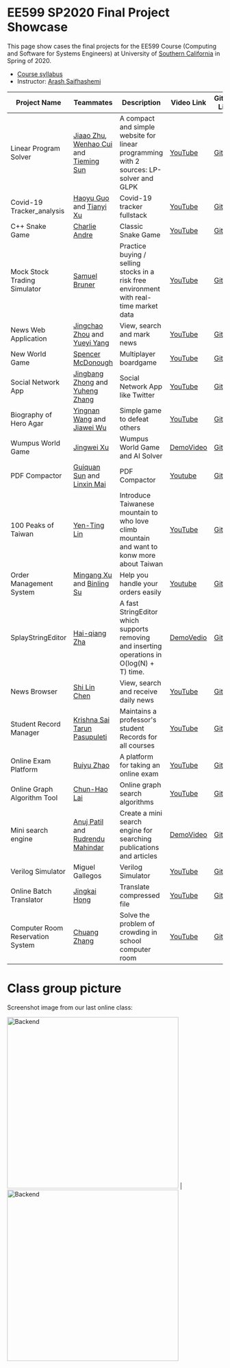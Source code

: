 # EE599 SP2020 Final Project Showcase

This page show cases the final projects for the EE599 Course (Computing and Software for Systems Engineers) at University of [Southern California](http://usc.edu/) in Spring of 2020.

- [Course syllabus](https://raw.githubusercontent.com/ourarash/EE599_SP2020_Final_Project/master/syllabus.pdf)
- Instructor: [Arash Saifhashemi](https://www.linkedin.com/in/ourarash/) 

|Project Name| Teammates | Description |Video Link|Github Link|
| --- | --- | --- | --- | --- |
|Linear Program Solver | [Jiaao Zhu](https://www.linkedin.com/in/jiaao-zhu-553145195/), [Wenhao Cui](https://www.linkedin.com/in/wenhao-cui-066b4a175/) and [Tieming Sun](https://www.linkedin.com/in/tieming-sun-144272128/) |A compact and simple website for linear programming with 2 sources: LP-solver and GLPK| [YouTube](https://youtu.be/nOh51QsuuGI)|[Github](https://github.com/suntietie/LinearProgram_Solver) |
| Covid-19 Tracker_analysis | [Haoyu Guo](https://www.linkedin.com/in/haoyu-guo-9a4768179/) and [Tianyi Xu](https://www.linkedin.com/in/%E5%A4%A9%E7%BE%BF-%E5%BE%90-83a272194/) | Covid-19 tracker fullstack | [YouTube](https://www.youtube.com/watch?v=HiZ4z87VUSY&t=64s)|[Github](https://github.com/guohaoyu110/COVID-19_tracker_analysis) |
| C++ Snake Game | [Charlie Andre](https://www.linkedin.com/in/charlie-andre-748b5197/) | Classic Snake Game | [YouTube](https://www.youtube.com/watch?v=q1sGrCArmp4) | [Github](https://github.com/candre97/Snake) |
| Mock Stock Trading Simulator | [Samuel Bruner](https://www.linkedin.com/in/samuelbruner/) | Practice buying / selling stocks in a risk free environment with real-time market data | [YouTube](https://youtu.be/WHd30ijnD-U) | [Github](https://github.com/brunersj/EE599_Project) |
| News Web Application | [Jingchao Zhou](https://www.linkedin.com/in/jingchao-zhou-a0b09a198/) and [Yueyi Yang](https://www.linkedin.com/in/%E6%9C%88%E4%BB%AA-%E6%9D%A8-4b0302193/) | View, search and mark news | [YouTube](https://www.youtube.com/watch?v=oOPrbqfKE9Y&t=127s)|[Github](https://github.com/JingchaoZhou/Web-News-Project) |
| New World Game | [Spencer McDonough](https://www.linkedin.com/in/spencer-mcdonough/) | Multiplayer boardgame | [YouTube](https://youtu.be/OT_Ji8IMt7c)|[Github](https://github.com/smcd253/new-world) |
| Social Network App | [Jingbang Zhong](https://www.linkedin.com/in/jingbanz/) and [Yuheng Zhang](https://www.linkedin.com/in/yuheng-zhang-176b9a197) | Social Network App like Twitter  | [YouTube](https://youtu.be/xT4uTTYC0Bk)|[Github](https://github.com/Yuheng-Zhang/Social-Network-App) |
| Biography of Hero Agar | [Yingnan Wang](https://www.linkedin.com/in/yingnan-wang-649687148/) and [Jiawei Wu](https://www.linkedin.com/in/jiawei-wu-ba851514a/) | Simple game to defeat others | [YouTube](https://www.youtube.com/watch?v=DdsqrOJ5ep0&feature=youtu.be) | [Github](https://github.com/YingnanWang-Ray/EE599_Final_Project.git) |
| Wumpus World Game | [Jingwei Xu](https://www.linkedin.com/in/jingwei-xu-b323a0142/) | Wumpus World Game and AI Solver | [DemoVideo](https://drive.google.com/file/d/16nJCve9l4DEpJHcx8u0dtHy43jjoZFYl/view?usp=sharing) | [Github](https://github.com/jingweixu3/wumpus_sv) | 
| PDF Compactor | [Guiquan Sun](https://www.linkedin.com/in/guiquan-sun-441399181/) and [Linxin Mai](https://www.linkedin.com/in/linxin-mai/) | PDF Compactor | [Youtube](https://www.youtube.com/watch?v=6Zd7mUN6C9A&feature=youtu.be) | [Github](https://github.com/guiquansun/PDF-Compactor) |
|100 Peaks of Taiwan|[Yen-Ting Lin](linkedin.com/in/yen-ting-lin-8b2571159)| Introduce Taiwanese mountain to who love climb mountain and want to konw more about Taiwan|[YouTube](https://www.youtube.com/watch?v=_F54roA_pxI&feature=youtu.be)|[Github](https://github.com/linyenting365/100PeaksOfTaiwan)|
| Order Management System | [Mingang Xu](https://www.linkedin.com/in/mingang-xu-330246159/) and [Binling Su](https://www.linkedin.com/in/binling-su-0281b0191/) | Help you handle your orders easily | [Youtube](https://www.youtube.com/watch?v=KWPD5X_TJEg) | [Github](https://github.com/Rothaxe/my_order_system) |
|SplayStringEditor|[Hai-qiang Zha](https://www.linkedin.com/in/haiqiang-zha-b04169ab/)| A fast StringEditor which supports removing and inserting operations in O(log(N) + T) time.|[DemoVedio](https://drive.google.com/open?id=1_2dbQ1lbmMQBpxbphpiCMT_cMbfsLvzh)|[Github](https://github.com/SnowmanCharles/string-editor-splay-rope.git)|
| News Browser | [Shi Lin Chen](https://www.linkedin.com/in/shi-lin-ben-chen-98669a16b/) | View, search and receive daily news | [YouTube](https://www.youtube.com/watch?v=bYj5a5SZ_Xs) | [Github](https://github.com/linchen1010/News-Browser) | 
| Student Record Manager | [Krishna Sai Tarun Pasupuleti](https://www.linkedin.com/in/krishnasaitarun/) | Maintains a professor's student Records for all courses | [YouTube](https://youtu.be/HfpnjfPqqt0)|[Github](https://github.com/KrishnaSaiTarun/StudentRecordManager) |
|Online Exam Platform|[Ruiyu Zhao](https://www.linkedin.com/in/ruiyu-zhao-358291192/)| A platform for taking an online exam |[YouTube](https://youtu.be/YQE-6n_fArc)|[Github](https://github.com/ruiyuzha/online-exam-project)|
|Online Graph Algorithm Tool|[Chun-Hao Lai](https://www.linkedin.com/in/chun-hao-lai-11324a192/)| Online graph search algorithms |[YouTube](https://youtu.be/qIWJfyt2Sog)|[Github](https://github.com/ja841014/EE599_Project.git)|
|Mini search engine|[Anuj Patil](https://www.linkedin.com/in/anuj-patil/) and [Rudrendu Mahindar](https://www.linkedin.com/in/rudrendu-mahindar/)| Create a mini search engine for searching publications and articles|[DemoVideo](https://drive.google.com/open?id=1Uo7F7tYOvzvR2rNhliaYocJNr7lWBjb7)|[Github](https://github.com/anujp10/qt_search_engine)|
|Verilog Simulator|Miguel Gallegos|Verilog Simulator|[YouTube](https://youtu.be/r3UO0o8gHs0)|[Github](https://github.com/Mgalleg/VerilogSimulator)|
| Online Batch Translator | [Jingkai Hong](https://www.linkedin.com/in/jingkai-hong-08a25a1a9/) | Translate compressed file | [YouTube](https://youtu.be/Y8fFQSEkSaY)|[Github](https://github.com/jingkaih/EE599Proj.git) |
| Computer Room Reservation System | [Chuang Zhang](https://www.linkedin.com/feed/) | Solve the problem of crowding in school computer room | [YouTube](https://www.youtube.com/watch?v=xHUA8okXR1c)|[Github](https://github.com/zhang929292/599proj) |


# Class group picture

Screenshot image from our last online class:

 <img alt="Backend" src="https://raw.githubusercontent.com/ourarash/EE599_SP2020_Final_Project/master/lastClass1.png" width="400"> | <img alt="Backend" src="https://raw.githubusercontent.com/ourarash/EE599_SP2020_Final_Project/master/lastClass2.png" width="400"> 


